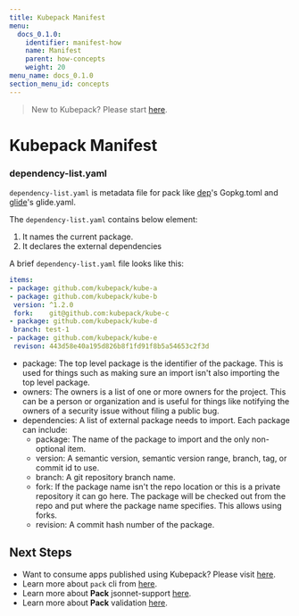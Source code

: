 ```yaml
---
title: Kubepack Manifest
menu:
  docs_0.1.0:
    identifier: manifest-how
    name: Manifest
    parent: how-concepts
    weight: 20
menu_name: docs_0.1.0
section_menu_id: concepts
---
```


> New to Kubepack? Please start [here](/docs/0.1.0/concepts/README).

# Kubepack Manifest

### dependency-list.yaml

`dependency-list.yaml` is metadata file for pack like [dep](https://github.com/golang/dep)'s Gopkg.toml and [glide](https://github.com/Masterminds/glide)'s glide.yaml.

 The `dependency-list.yaml` contains below element:

 1. It names the current package.
 2. It declares the external dependencies

 A brief `dependency-list.yaml` file looks like this:

 ```yaml
items:
- package: github.com/kubepack/kube-a
- package: github.com/kubepack/kube-b
  version: ^1.2.0
  fork:    git@github.com:kubepack/kube-c
- package: github.com/kubepack/kube-d
  branch: test-1
- package: github.com/kubepack/kube-e
  revison: 443d58e40a195d826b8f1fd91f8b5a54653c2f3d
```

  - package: The top level package is the identifier of the package.
  This is used for things such as making sure an import isn't also importing the top level package.
  - owners: The owners is a list of one or more owners for the project. This can be a person or organization and is useful for things like notifying the owners of a security issue without filing a public bug.
  - dependencies: A list of external package needs to import. Each package can include:
    - package: The name of the package to import and the only non-optional item.
    - version: A semantic version, semantic version range, branch, tag, or commit id to use.
    - branch: A git repository branch name.
    - fork: If the package name isn't the repo location or this is a private repository it can go here. The package will be checked out from the repo and put where the package name specifies. This allows using forks.
    - revision: A commit hash number of the package.

## Next Steps

- Want to consume apps published using Kubepack? Please visit [here](/docs/0.1.0/concepts/how/user).
- Learn more about `pack` cli from [here](/docs/0.1.0/concepts/how/cli).
- Learn more about **Pack** jsonnet-support [here](/docs/0.1.0/concepts/how/jsonnet-support).
- Learn more about **Pack** validation [here](/docs/0.1.0/concepts/how/validation).

